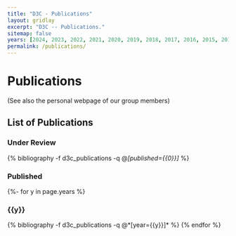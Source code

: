```yaml
---
title: "D3C - Publications"
layout: gridlay
excerpt: "D3C -- Publications."
sitemap: false
years: [2024, 2023, 2022, 2021, 2020, 2019, 2018, 2017, 2016, 2015, 2014, 2013, 2012]
permalink: /publications/
---
```

<!-- _pages/publications.md -->

# Publications

(See also the personal webpage of our group members)


## List of Publications

### Under Review
<div class="publications">
  
{% bibliography -f d3c_publications -q @*[published={{0}}]* %}

</div>

### Published
<div class="publications">

{%- for y in page.years %}
  <h3 class="year">{{y}}</h3>
  {% bibliography -f d3c_publications -q @*[year={{y}}]* %}
{% endfor %}

</div>
